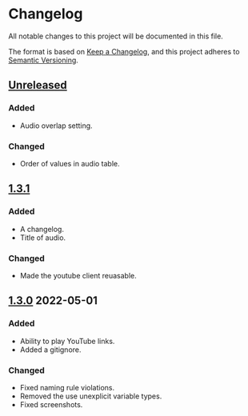 ﻿# Changelog

All notable changes to this project will be documented in this file.

The format is based on [Keep a Changelog](https://keepachangelog.com/en/1.0.0/),
and this project adheres to [Semantic Versioning](https://semver.org/spec/v2.0.0.html).

## [Unreleased]

### Added

- Audio overlap setting.

### Changed

- Order of values in audio table.

## [1.3.1]

### Added

- A changelog.
- Title of audio.

### Changed

- Made the youtube client reuasable.

## [1.3.0] 2022-05-01

### Added

- Ability to play YouTube links.
- Added a gitignore.

### Changed

- Fixed naming rule violations.
- Removed the use unexplicit variable types.
- Fixed screenshots.

[Unreleased]: https://github.com/BonnieToGamer/JNSoundboard/compare/v1.3.1...HEAD
[1.3.1]: https://github.com/BonnieToGamer/JNSoundboard/compare/v1.3.0...v1.3.1
[1.3.0]: https://github.com/BonnieToGamer/JNSoundboard/compare/1.2.1.1...v1.3.0